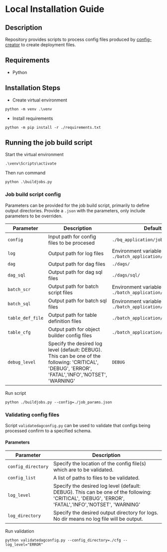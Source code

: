 # Local Installation Guide

## Description
Repository provides scripts to process config files produced by [config-creator](https://github.com/sean-conkie/config-creator.git) to create deployment files.

## Requirements
- Python

## Installation Steps
- Create virtual environment
```shell
python -m venv .\venv
```
- Install requirements
```shell
python -m pip install -r ./requirements.txt
```

## Running the job build script
Start the virtual environment
```shell
.\venv\Scripts\activate
```
Then run command
```shell
python .\buildjobs.py
```

### Job build script config
Parameters can be provided for the job build script, primarily to define output directories.  Provide a `.json` with the parameters, only include parameters to be overriden.

|Parameter|Description|Default|
|---|---|---|
|`config`|Input path for config files to be procesed|`./bq_application/job/`|
|`log`|Output path for log files|Environment variable SYS_LOG or `./batch_application/logs/`|
|`dag`|Output path for dag files|`./dags/`|
|`dag_sql`|Output path for dag sql files|`./dags/sql/`|
|`batch_scr`|Output path for batch script files|Environment variable SYS_SCR or `./batch_application/scripts/scr/`|
|`batch_sql`|Output path for batch sql files|Environment variable SYS_SQL or `./batch_application/scripts/sql/`|
|`table_def_file`|Output path for table definition files|`./batch_application/table/`|
|`table_cfg`|Output path for object builder config files|`./batch_application/cfg/`|
|`debug_level`|Specify the desired log level (default: DEBUG).  This can be one of the following: 'CRITICAL', 'DEBUG', 'ERROR', 'FATAL','INFO','NOTSET', 'WARNING'|`DEBUG`|

Run script
```shell
python ./buildjobs.py --config=./job_params.json
```

### Validating config files
Script `validatedagconfig.py` can be used to validate that configs being processed confirm to a specified schema.

#### Parameters
|Parameter|Description|
|---|---|
|`config_directory`|Specify the location of the config file(s) which are to be validated.|
|`config_list`|A list of paths to files to be validated.|
|`log_level`|Specify the desired log level (default: DEBUG).  This can be one of the following: 'CRITICAL', 'DEBUG', 'ERROR', 'FATAL','INFO','NOTSET', 'WARNING'|
|`log_directory`|Specify the desired output directory for logs.  No dir means no log file will be output.|

Run validation
```shell
python validatedagconfig.py --config_directory=./cfg --log_level="ERROR"
```
